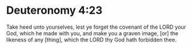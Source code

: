 # Deuteronomy 4:23

Take heed unto yourselves, lest ye forget the covenant of the LORD your God, which he made with you, and make you a graven image, [or] the likeness of any [thing], which the LORD thy God hath forbidden thee.